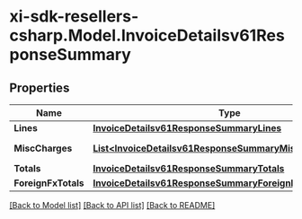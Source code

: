 # xi-sdk-resellers-csharp.Model.InvoiceDetailsv61ResponseSummary

## Properties

Name | Type | Description | Notes
------------ | ------------- | ------------- | -------------
**Lines** | [**InvoiceDetailsv61ResponseSummaryLines**](InvoiceDetailsv61ResponseSummaryLines.md) |  | [optional] 
**MiscCharges** | [**List&lt;InvoiceDetailsv61ResponseSummaryMiscChargesInner&gt;**](InvoiceDetailsv61ResponseSummaryMiscChargesInner.md) | Miscellaneous charges. | [optional] 
**Totals** | [**InvoiceDetailsv61ResponseSummaryTotals**](InvoiceDetailsv61ResponseSummaryTotals.md) |  | [optional] 
**ForeignFxTotals** | [**InvoiceDetailsv61ResponseSummaryForeignFxTotals**](InvoiceDetailsv61ResponseSummaryForeignFxTotals.md) |  | [optional] 

[[Back to Model list]](../README.md#documentation-for-models) [[Back to API list]](../README.md#documentation-for-api-endpoints) [[Back to README]](../README.md)

